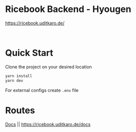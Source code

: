 # Ricebook Backend - Hyougen

https://ricebook.uditkaro.de/

<br>

# Quick Start

Clone the project on your desired location

```bash
yarn install
yarn dev
```

For external configs create `.env` file

# Routes

[Docs](./doc.md) || https://ricebook.uditkaro.de/docs
